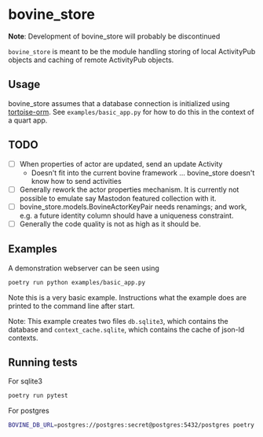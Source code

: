 <!--
SPDX-FileCopyrightText: 2023 Helge

SPDX-License-Identifier: MIT
-->

# bovine_store

__Note__: Development of bovine_store will probably be discontinued

`bovine_store` is meant to be the module handling storing of
local ActivityPub objects and caching of remote ActivityPub
objects.

## Usage

bovine_store assumes that a database connection is initialized using [tortoise-orm](https://tortoise.github.io/). See `examples/basic_app.py` for how to do this in the context of a quart app.

## TODO

- [ ] When properties of actor are updated, send an update Activity
  - Doesn't fit into the current bovine framework ... bovine_store doesn't know how to send activities
- [ ] Generally rework the actor properties mechanism. It is currently not possible to emulate say Mastodon featured collection with it.
- [ ] bovine_store.models.BovineActorKeyPair needs renamings; and work, e.g. a future identity column should have a uniqueness constraint.
- [ ] Generally the code quality is not as high as it should be.

## Examples

A demonstration webserver can be seen using

```bash
poetry run python examples/basic_app.py
```

Note this is a very basic example. Instructions what the example does are
printed to the command line after start.

Note: This example creates two files `db.sqlite3`, which contains the
database and `context_cache.sqlite`, which contains the cache of json-ld
contexts.

## Running tests

For sqlite3

```bash
poetry run pytest
```

For postgres

```bash
BOVINE_DB_URL=postgres://postgres:secret@postgres:5432/postgres poetry run pytest
```
